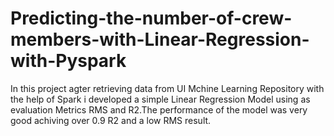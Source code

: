 # Predicting-the-number-of-crew-members-with-Linear-Regression-with-Pyspark
In this project agter retrieving data from UI Mchine Learning Repository with the help of Spark i developed a simple Linear Regression Model using as evaluation Metrics RMS and R2.The performance of the model was very good achiving over 0.9 R2 and a low RMS result.

